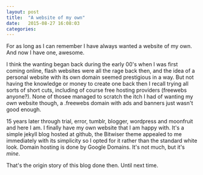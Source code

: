 ```yaml
---
layout: post
title:  "A website of my own"
date:   2015-08-27 16:08:03
categories: 
---
```

For as long as I can remember I have always wanted a website of my own. And now I have one, awesome.

I think the wanting began back during the early 00's when I was first coming online, flash websites were all the rage back then, and the idea of a personal website with its own domain seemed prestigious in a way. But not having the knowledge or money to create one back then I recall trying all sorts of short cuts, including of course free hosting providers (freewebs anyone?). None of thosee managed to scratch the itch I had of wanting my *own* website though, a .freewebs domain with ads and banners just wasn't good enough.

15 years later through trial, error, tumblr, blogger, wordpress and moonfruit and here I am. I finally have my own website that I am happy with. It's a simple jekyll blog hosted at github, the Bitwiser theme appealed to me immediately with its simplicity so I opted for it rather than the standard white look. Domain hosting is done by Google Domains. It's not much, but it's *mine*.

That's the origin story of this blog done then. Until next time.



